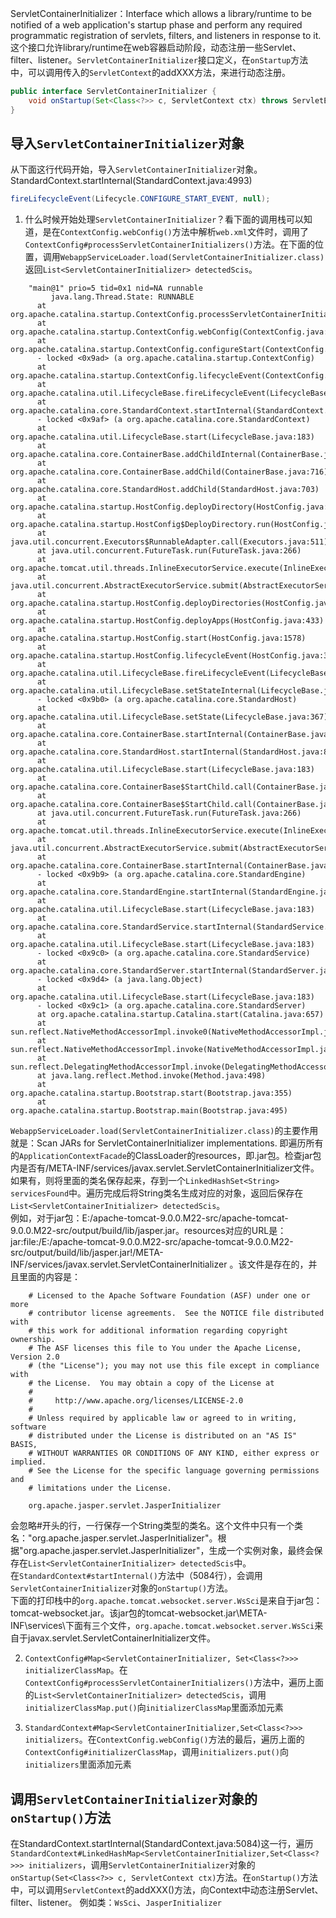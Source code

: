 ServletContainerInitializer：Interface which allows a library/runtime to be notified of a web application's startup phase and perform any required programmatic registration of servlets, filters, and listeners in response to it.
这个接口允许library/runtime在web容器启动阶段，动态注册一些Servlet、filter、listener。`ServletContainerInitializer`接口定义，在`onStartup`方法中，可以调用传入的`ServletContext`的addXXX方法，来进行动态注册。
```java
public interface ServletContainerInitializer {
    void onStartup(Set<Class<?>> c, ServletContext ctx) throws ServletException;
}
```
## 导入`ServletContainerInitializer`对象
从下面这行代码开始，导入`ServletContainerInitializer`对象。StandardContext.startInternal(StandardContext.java:4993)
```java
fireLifecycleEvent(Lifecycle.CONFIGURE_START_EVENT, null);
```
1. 什么时候开始处理`ServletContainerInitializer`？看下面的调用栈可以知道，是在`ContextConfig.webConfig()`方法中解析`web.xml`文件时，调用了`ContextConfig#processServletContainerInitializers()`方法。在下面的位置，调用`WebappServiceLoader.load(ServletContainerInitializer.class)`返回`List<ServletContainerInitializer> detectedScis`。
```
	"main@1" prio=5 tid=0x1 nid=NA runnable
         java.lang.Thread.State: RUNNABLE
	  at org.apache.catalina.startup.ContextConfig.processServletContainerInitializers(ContextConfig.java:1624)
	  at org.apache.catalina.startup.ContextConfig.webConfig(ContextConfig.java:1135)
	  at org.apache.catalina.startup.ContextConfig.configureStart(ContextConfig.java:775)
	  - locked <0x9ad> (a org.apache.catalina.startup.ContextConfig)
	  at org.apache.catalina.startup.ContextConfig.lifecycleEvent(ContextConfig.java:299)
	  at org.apache.catalina.util.LifecycleBase.fireLifecycleEvent(LifecycleBase.java:123)
	  at org.apache.catalina.core.StandardContext.startInternal(StandardContext.java:4993)
	  - locked <0x9af> (a org.apache.catalina.core.StandardContext)
	  at org.apache.catalina.util.LifecycleBase.start(LifecycleBase.java:183)
	  at org.apache.catalina.core.ContainerBase.addChildInternal(ContainerBase.java:740)
	  at org.apache.catalina.core.ContainerBase.addChild(ContainerBase.java:716)
	  at org.apache.catalina.core.StandardHost.addChild(StandardHost.java:703)
	  at org.apache.catalina.startup.HostConfig.deployDirectory(HostConfig.java:1134)
	  at org.apache.catalina.startup.HostConfig$DeployDirectory.run(HostConfig.java:1868)
	  at java.util.concurrent.Executors$RunnableAdapter.call(Executors.java:511)
	  at java.util.concurrent.FutureTask.run(FutureTask.java:266)
	  at org.apache.tomcat.util.threads.InlineExecutorService.execute(InlineExecutorService.java:75)
	  at java.util.concurrent.AbstractExecutorService.submit(AbstractExecutorService.java:112)
	  at org.apache.catalina.startup.HostConfig.deployDirectories(HostConfig.java:1045)
	  at org.apache.catalina.startup.HostConfig.deployApps(HostConfig.java:433)
	  at org.apache.catalina.startup.HostConfig.start(HostConfig.java:1578)
	  at org.apache.catalina.startup.HostConfig.lifecycleEvent(HostConfig.java:308)
	  at org.apache.catalina.util.LifecycleBase.fireLifecycleEvent(LifecycleBase.java:123)
	  at org.apache.catalina.util.LifecycleBase.setStateInternal(LifecycleBase.java:424)
	  - locked <0x9b0> (a org.apache.catalina.core.StandardHost)
	  at org.apache.catalina.util.LifecycleBase.setState(LifecycleBase.java:367)
	  at org.apache.catalina.core.ContainerBase.startInternal(ContainerBase.java:964)
	  at org.apache.catalina.core.StandardHost.startInternal(StandardHost.java:839)
	  at org.apache.catalina.util.LifecycleBase.start(LifecycleBase.java:183)
	  at org.apache.catalina.core.ContainerBase$StartChild.call(ContainerBase.java:1425)
	  at org.apache.catalina.core.ContainerBase$StartChild.call(ContainerBase.java:1415)
	  at java.util.concurrent.FutureTask.run(FutureTask.java:266)
	  at org.apache.tomcat.util.threads.InlineExecutorService.execute(InlineExecutorService.java:75)
	  at java.util.concurrent.AbstractExecutorService.submit(AbstractExecutorService.java:134)
	  at org.apache.catalina.core.ContainerBase.startInternal(ContainerBase.java:941)
	  - locked <0x9b9> (a org.apache.catalina.core.StandardEngine)
	  at org.apache.catalina.core.StandardEngine.startInternal(StandardEngine.java:258)
	  at org.apache.catalina.util.LifecycleBase.start(LifecycleBase.java:183)
	  at org.apache.catalina.core.StandardService.startInternal(StandardService.java:422)
	  at org.apache.catalina.util.LifecycleBase.start(LifecycleBase.java:183)
	  - locked <0x9c0> (a org.apache.catalina.core.StandardService)
	  at org.apache.catalina.core.StandardServer.startInternal(StandardServer.java:770)
	  - locked <0x9d4> (a java.lang.Object)
	  at org.apache.catalina.util.LifecycleBase.start(LifecycleBase.java:183)
	  - locked <0x9c1> (a org.apache.catalina.core.StandardServer)
	  at org.apache.catalina.startup.Catalina.start(Catalina.java:657)
	  at sun.reflect.NativeMethodAccessorImpl.invoke0(NativeMethodAccessorImpl.java:-1)
	  at sun.reflect.NativeMethodAccessorImpl.invoke(NativeMethodAccessorImpl.java:62)
	  at sun.reflect.DelegatingMethodAccessorImpl.invoke(DelegatingMethodAccessorImpl.java:43)
	  at java.lang.reflect.Method.invoke(Method.java:498)
	  at org.apache.catalina.startup.Bootstrap.start(Bootstrap.java:355)
	  at org.apache.catalina.startup.Bootstrap.main(Bootstrap.java:495)
```
`WebappServiceLoader.load(ServletContainerInitializer.class)`的主要作用就是：Scan JARs for ServletContainerInitializer implementations. 即遍历所有的`ApplicationContextFacade`的ClassLoader的resources，即.jar包。检查jar包内是否有/META-INF/services/javax.servlet.ServletContainerInitializer文件。如果有，则将里面的类名保存起来，存到一个`LinkedHashSet<String> servicesFound`中。遍历完成后将String类名生成对应的对象，返回后保存在`List<ServletContainerInitializer> detectedScis`。</br>
例如，对于jar包：E:/apache-tomcat-9.0.0.M22-src/apache-tomcat-9.0.0.M22-src/output/build/lib/jasper.jar。resources对应的URL是：jar:file:/E:/apache-tomcat-9.0.0.M22-src/apache-tomcat-9.0.0.M22-src/output/build/lib/jasper.jar!/META-INF/services/javax.servlet.ServletContainerInitializer 。该文件是存在的，并且里面的内容是：
```
	# Licensed to the Apache Software Foundation (ASF) under one or more
	# contributor license agreements.  See the NOTICE file distributed with
	# this work for additional information regarding copyright ownership.
	# The ASF licenses this file to You under the Apache License, Version 2.0
	# (the "License"); you may not use this file except in compliance with
	# the License.  You may obtain a copy of the License at
	#
	#     http://www.apache.org/licenses/LICENSE-2.0
	#
	# Unless required by applicable law or agreed to in writing, software
	# distributed under the License is distributed on an "AS IS" BASIS,
	# WITHOUT WARRANTIES OR CONDITIONS OF ANY KIND, either express or implied.
	# See the License for the specific language governing permissions and
	# limitations under the License.

	org.apache.jasper.servlet.JasperInitializer
```
会忽略#开头的行，一行保存一个String类型的类名。这个文件中只有一个类名："org.apache.jasper.servlet.JasperInitializer"。根据"org.apache.jasper.servlet.JasperInitializer"，生成一个实例对象，最终会保存在`List<ServletContainerInitializer> detectedScis`中。</br>
在`StandardContext#startInternal()`方法中（5084行），会调用`ServletContainerInitializer`对象的`onStartup()`方法。</br>
下面的打印栈中的`org.apache.tomcat.websocket.server.WsSci`是来自于jar包：tomcat-websocket.jar。该jar包的tomcat-websocket.jar\META-INF\services\下面有三个文件，`org.apache.tomcat.websocket.server.WsSci`来自于javax.servlet.ServletContainerInitializer文件。

2. `ContextConfig#Map<ServletContainerInitializer, Set<Class<?>>> initializerClassMap`。在`ContextConfig#processServletContainerInitializers()`方法中，遍历上面的`List<ServletContainerInitializer> detectedScis`，调用`initializerClassMap.put()`向`initializerClassMap`里面添加元素

3. `StandardContext#Map<ServletContainerInitializer,Set<Class<?>>> initializers`。在`ContextConfig.webConfig()`方法的最后，遍历上面的`ContextConfig#initializerClassMap`，调用`initializers.put()`向`initializers`里面添加元素

## 调用`ServletContainerInitializer`对象的`onStartup()`方法
在StandardContext.startInternal(StandardContext.java:5084)这一行，遍历`StandardContext#LinkedHashMap<ServletContainerInitializer,Set<Class<?>>> initializers`，调用`ServletContainerInitializer`对象的`onStartup(Set<Class<?>> c, ServletContext ctx)`方法。在`onStartup()`方法中，可以调用`ServletContext`的addXXX()方法，向Context中动态注册Servlet、filter、listener。
例如类：`WsSci`、`JasperInitializer`
